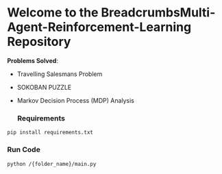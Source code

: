 # Welcome to the BreadcrumbsMulti-Agent-Reinforcement-Learning Repository 
**Problems Solved**: 
- Travelling Salesmans Problem 
- SOKOBAN PUZZLE
- Markov Decision Process (MDP) Analysis

  ### Requirements
~~~
pip install requirements.txt
~~~

###  Run Code
```
python /{folder_name}/main.py

```
